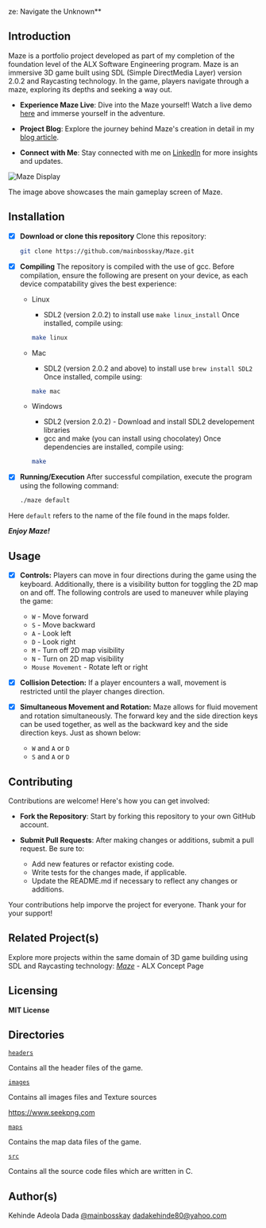 ze: Navigate the Unknown**

## **Introduction**
Maze is a portfolio project developed as part of my completion of the foundation level of the ALX Software Engineering program.
Maze is an immersive 3D game built using SDL (Simple DirectMedia Layer) version 2.0.2 and Raycasting technology. In the game, players navigate through a maze, exploring its depths and seeking a way out.

- **Experience Maze Live**: Dive into the Maze yourself! Watch a live demo [here](https://www.youtube.com/watch?v=dqG_eWijxrs) and immerse yourself in the adventure.

- **Project Blog**: Explore the journey behind Maze's creation in detail in my [blog article](https://thisisteey.medium.com/maze-navigate-the-unknown-b72199272e24).

- **Connect with Me**: Stay connected with me on [LinkedIn](https://www.linkedin.com/in/dadataiwoadeoye) for more insights and updates.

![Maze Display](images/maze_display.png)

The image above showcases the main gameplay screen of Maze.

## **Installation**

+ [x] **Download or clone this repository**
  Clone this repository:

  ```bash
  git clone https://github.com/mainbosskay/Maze.git
  ```

+ [x] **Compiling**
  The repository is compiled with the use of gcc. Before compilation, ensure the following are present on your device, as each device compatability gives the best experience:
  + Linux
    + SDL2 (version 2.0.2) to install use ```make linux_install```
    Once installed, compile using:

    ```bash
    make linux
    ```
  + Mac
    + SDL2 (version 2.0.2 and above) to install use ```brew install SDL2```
    Once installed, compile using:

    ```bash
    make mac
    ```
  + Windows
    + SDL2 (version 2.0.2) - Download and install SDL2 developement libraries
    + gcc and make (you can install using chocolatey)
    Once dependencies are installed, compile using:

    ```bash
    make
    ```

+ [x] **Running/Execution**
  After successful compilation, execute the program using the following command:

  ```bash
  ./maze default
  ```

Here ```default``` refers to the name of the file found in the maps folder.

***Enjoy Maze!***

## **Usage**

+ [x] **Controls:**
  Players can move in four directions during the game using the keyboard. Additionally, there is a visibility button for toggling the 2D map on and off. The following controls are used to maneuver while playing the game:
    + ```W``` - Move forward
    + ```S``` - Move backward
    + ```A``` - Look left
    + ```D``` - Look right
    + ```M``` - Turn off 2D map visibility
    + ```N``` - Turn on 2D map visibility
    + ```Mouse Movement``` - Rotate left or right

+ [x] **Collision Detection:**
  If a player encounters a wall, movement is restricted until the player changes direction.

+ [x] **Simultaneous Movement and Rotation:**
  Maze allows for fluid movement and rotation simultaneously. The forward key and the side direction keys can be used together, as well as the backward key and the side direction keys. Just as shown below:
    + ```W``` and ```A``` or ```D```
    + ```S``` and ```A``` or ```D```

## **Contributing**

Contributions are welcome! Here's how you can get involved:
+ **Fork the Repository**: Start by forking this repository to your own GitHub account.

+ **Submit Pull Requests**: After making changes or additions, submit a pull request. Be sure to:
  + Add new features or refactor existing code.
  + Write tests for the changes made, if applicable.
  + Update the README.md if necessary to reflect any changes or additions.

Your contributions help imporve the project for everyone. Thank your for your support!

## **Related Project(s)**

Explore more projects within the same domain of 3D game building using SDL and Raycasting technology:
  *[Maze](https://intranet.alxswe.com/concepts/133)* - ALX Concept Page

## **Licensing**

**MIT License**

## Directories

[`headers`](https://github.com/mainbosskay/Maze/tree/master/headers)

Contains all the header files of the game.

[`images`](https://github.com/mainbosskay/Maze/tree/master/images)

Contains all images files and Texture sources

https://www.seekpng.com

[`maps`](https://github.com/mainbosskay/Maze/tree/master/maps)

Contains the map data files of the game.

[`src`](https://github.com/mainbosskay/Maze/tree/master/src)

Contains all the source code files which are written in C.

## Author(s)

Kehinde Adeola Dada [@mainbosskay](https://github.com/mainbosskay) <dadakehinde80@yahoo.com>
